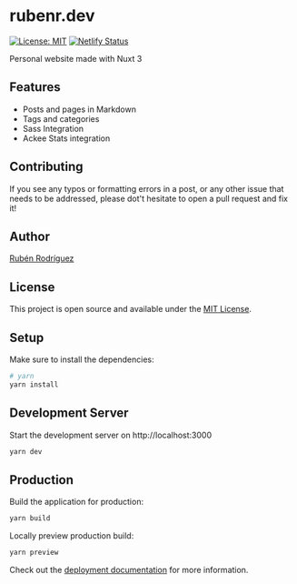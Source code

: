 # rubenr.dev

[![License: MIT](https://img.shields.io/badge/License-MIT-blue.svg)](https://opensource.org/licenses/MIT) [![Netlify Status](https://api.netlify.com/api/v1/badges/56309fe3-64cf-4031-b180-4a8b0b16b44e/deploy-status)](https://app.netlify.com/sites/rubenr-test/deploys)

Personal website made with Nuxt 3

## Features

- Posts and pages in Markdown
- Tags and categories
- Sass Integration
- Ackee Stats integration

## Contributing

If you see any typos or formatting errors in a post, or any other issue that needs to be addressed, please dot't hesitate to open a pull request and fix it!

## Author

[Rubén Rodríguez](https://www.rubenr.dev)

## License

This project is open source and available under the [MIT License](LICENSE).

## Setup

Make sure to install the dependencies:

```bash
# yarn
yarn install
```

## Development Server

Start the development server on http://localhost:3000

```bash
yarn dev
```

## Production

Build the application for production:

```bash
yarn build
```

Locally preview production build:

```bash
yarn preview
```

Check out the [deployment documentation](https://nuxt.com/docs/getting-started/deployment) for more information.

